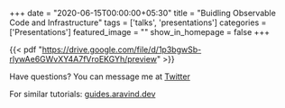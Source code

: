 +++
date = "2020-06-15T00:00:00+05:30"
title = "Buidling Observable Code and Infrastructure"
tags  = ['talks', 'presentations']
categories = ['Presentations']
featured_image = ""
show_in_homepage = false
+++

{{< pdf "https://drive.google.com/file/d/1p3bgwSb-rlywAe6GWvXY4A7fVroEKGYh/preview" >}}

Have questions? You can message me at [Twitter](https://twitter.com/aravindputrevu)

For similar tutorials: [guides.aravind.dev](https://guides.aravind.dev)